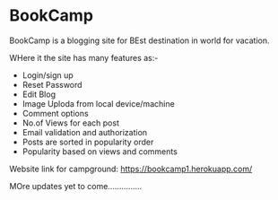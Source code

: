 # BookCamp

BookCamp is a blogging site for BEst destination in world for vacation.

WHere it the site has many features as:-

* Login/sign up
* Reset Password
* Edit Blog
* Image Uploda from local device/machine
* Comment options
* No.of Views for each post
* Email validation and authorization
* Posts are sorted in popularity order
* Popularity based on views and comments

Website link for campground:
https://bookcamp1.herokuapp.com/

MOre updates yet to come...............
